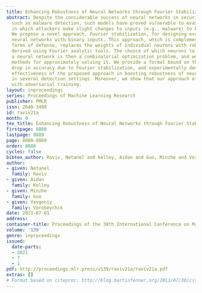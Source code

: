 ```yaml
---
title: Enhancing Robustness of Neural Networks through Fourier Stabilization
abstract: Despite the considerable success of neural networks in security settings
  such as malware detection, such models have proved vulnerable to evasion attacks,
  in which attackers make slight changes to inputs (e.g., malware) to bypass detection.
  We propose a novel approach, Fourier stabilization, for designing evasion-robust
  neural networks with binary inputs. This approach, which is complementary to other
  forms of defense, replaces the weights of individual neurons with robust analogs
  derived using Fourier analytic tools. The choice of which neurons to stabilize in
  a neural network is then a combinatorial optimization problem, and we propose several
  methods for approximately solving it. We provide a formal bound on the per-neuron
  drop in accuracy due to Fourier stabilization, and experimentally demonstrate the
  effectiveness of the proposed approach in boosting robustness of neural networks
  in several detection settings. Moreover, we show that our approach effectively composes
  with adversarial training.
layout: inproceedings
series: Proceedings of Machine Learning Research
publisher: PMLR
issn: 2640-3498
id: raviv21a
month: 0
tex_title: Enhancing Robustness of Neural Networks through Fourier Stabilization
firstpage: 8880
lastpage: 8889
page: 8880-8889
order: 8880
cycles: false
bibtex_author: Raviv, Netanel and Kelley, Aidan and Guo, Minzhe and Vorobeychik, Yevgeniy
author:
- given: Netanel
  family: Raviv
- given: Aidan
  family: Kelley
- given: Minzhe
  family: Guo
- given: Yevgeniy
  family: Vorobeychik
date: 2021-07-01
address:
container-title: Proceedings of the 38th International Conference on Machine Learning
volume: '139'
genre: inproceedings
issued:
  date-parts:
  - 2021
  - 7
  - 1
pdf: http://proceedings.mlr.press/v139/raviv21a/raviv21a.pdf
extras: []
# Format based on citeproc: http://blog.martinfenner.org/2013/07/30/citeproc-yaml-for-bibliographies/
---
```


